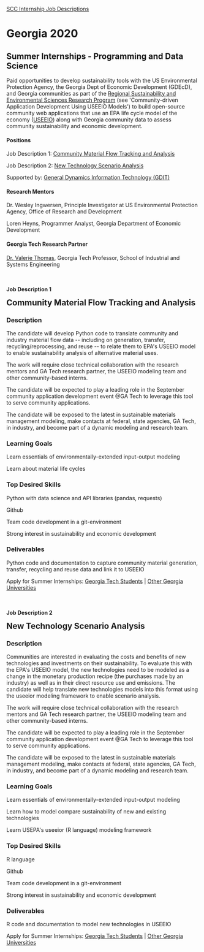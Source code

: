 [SCC Internship Job Descriptions](http://smartcities.gatech.edu/2020-scc-internship-job-descriptions)

# Georgia 2020 

## Summer Internships - Programming and Data Science

Paid opportunities to develop sustainability tools with the US Environmental Protection Agency, the Georgia Dept of Economic Development (GDEcD), and Georgia communities
as part of the [Regional Sustainability and Environmental Sciences Research Program](https://www.epa.gov/research/regional-sustainability-and-environmental-sciences-research-program-reses)
(see 'Community-driven Application Development Using USEEIO Models') to build open-source community web applications that
use an EPA life cycle model of the economy ([USEEIO](https://www.google.com/search?q=USEEIO)) along with Georgia community data to assess community sustainability and economic development.<br>


#### Positions

Job Description 1: [Community Material Flow Tracking and Analysis](#community-material-flow)

Job Description 2: [New Technology Scenario Analysis](#scenario-analysis)

Supported by: [General Dynamics Information Technology (GDIT)](https://www.gdit.com/)  


#### Research Mentors
Dr. Wesley Ingwersen, Principle Investigator at US Environmental Protection Agency, Office of Research and Development

Loren Heyns, Programmer Analyst, Georgia Department of Economic Development  

#### Georgia Tech Research Partner
[Dr. Valerie Thomas](https://www.isye.gatech.edu/users/valerie-thomas), Georgia Tech Professor, School of Industrial and Systems Engineering

<a name="community-material-flow"></a><br><br>
<b>Job Description 1</b><h2 style='margin-top:0px;padding-top:0px'>Community Material Flow Tracking and Analysis</h2>

### Description
The candidate will develop Python code to translate community and industry material flow data
 -- including on generation, transfer, recycling/reprocessing, and reuse -- to relate them to EPA's USEEIO model to enable 
 sustainability analysis of alternative material uses.   

The work will require close technical collaboration with the research mentors and GA Tech research partner, the USEEIO modeling team
 and other community-based interns.

The candidate will be expected to play a leading role in the September community application
 development event @GA Tech to leverage this tool to serve community applications.

The candidate will be exposed to the latest in sustainable materials management modeling, make contacts at
federal, state agencies, GA Tech, in industry, and become part of a dynamic modeling and research team.

### Learning Goals
Learn essentials of environmentally-extended input-output modeling

Learn about material life cycles

### Top Desired Skills
Python with data science and API libraries (pandas, requests)

Github

Team code development in a git-environment

Strong interest in sustainability and economic development

### Deliverables
Python code and documentation to capture community material generation, transfer, recycling and reuse data and link it to USEEIO

Apply for Summer Internships: <a href="http://smartcities.gatech.edu/gscc-application" target="gatechapp">Georgia Tech Students</a> | 
<a href="https://model.georgia.org" target="gaother">Other Georgia Universities</a>  


<a name="scenario-analysis"></a><br><br>
<b>Job Description 2</b>
<h2 style='margin-top:0px;padding-top:0px'>New Technology Scenario Analysis</h2>

### Description
Communities are interested in evaluating the costs and benefits of new technologies and investments on their sustainability.
To evaluate this with the EPA's USEEIO model, the new technologies need to be modeled as a change in the monetary production
recipe (the purchases made by an industry) as well as in their direct resource use and emissions. The candidate will help
translate new technologies models into this format using the useeior modeling framework to enable scenario analysis.

The work will require close technical collaboration with the research mentors and GA Tech research partner, the USEEIO modeling team
 and other community-based interns.

The candidate will be expected to play a leading role in the September community application
 development event @GA Tech to leverage this tool to serve community applications.

The candidate will be exposed to the latest in sustainable materials management modeling, make contacts at
federal, state agencies, GA Tech, in industry, and become part of a dynamic modeling and research team.


### Learning Goals
Learn essentials of environmentally-extended input-output modeling

Learn how to model compare sustainability of new and existing technologies

Learn USEPA's useeior (R language) modeling framework

### Top Desired Skills
R language

Github

Team code development in a git-environment

Strong interest in sustainability and economic development

### Deliverables
R code and documentation to model new technologies in USEEIO  

Apply for Summer Internships: <a href="http://smartcities.gatech.edu/gscc-application" target="gatechapp">Georgia Tech Students</a> | 
<a href="https://model.georgia.org" target="gaother">Other Georgia Universities</a>  
